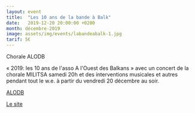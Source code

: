 ```yaml
---
layout: event
title:  "Les 10 ans de la bande à Balk"
date:   2019-12-20 20:00:00 +0200
month: décembre-2019
image: assets/img/events/labandeabalk-1.jpg
tarif: 5€
---
```


Chorale ALODB

« 2019: les 10 ans de l'asso A l'Ouest des Balkans » avec un concert de la chorale MILITSA samedi 20h et des interventions musicales et autres pendant tout le w.e. à partir du vendredi 20 décembre au soir.

[ALODB](http://www.alodb.org/activites-pedagogiques/chant-polyphonique-2/)

[Le site](https://www.labandeabalk.fr/)
